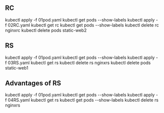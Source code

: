## RC
kubectl apply -f 01pod.yaml
kubectl get pods --show-labels
kubectl apply -f 02RC.yaml
kubectl get rc
kubectl get pods --show-labels
kubectl delete rc nginxrc
kubectl delete pods static-web2

## RS
kubectl apply -f 01pod.yaml
kubectl get pods --show-labels
kubectl apply -f 03RS.yaml
kubectl get rs
kubectl delete rs nginxrs
kubectl delete pods static-web1

## Advantages of RS
kubectl apply -f 01pod.yaml
kubectl get pods --show-labels
kubectl apply -f 04RS.yaml
kubectl get rs
kubectl get pods --show-labels
kubectl delete rs nginxrs